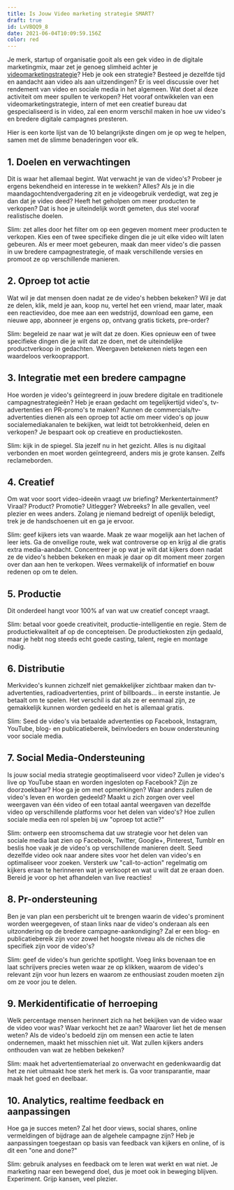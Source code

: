 ```yaml
---
title: Is Jouw Video marketing strategie SMART?
draft: true
id: LvVBQQ9_8
date: 2021-06-04T10:09:59.156Z
color: red
---
```

Je merk, startup of organisatie gooit als een gek video in de digitale marketingmix, maar zet je genoeg slimheid achter je [videomarketingstrategie](https://www.philenflo.nl/oplossingen/videomarketing/)? Heb je ook een strategie? Besteed je dezelfde tijd en aandacht aan video als aan uitzendingen? Er is veel discussie over het rendement van video en sociale media in het algemeen. Wat doet al deze activiteit om meer spullen te verkopen? Het vooraf ontwikkelen van een videomarketingstrategie, intern of met een creatief bureau dat gespecialiseerd is in video, zal een enorm verschil maken in hoe uw video's en bredere digitale campagnes presteren.

Hier is een korte lijst van de 10 belangrijkste dingen om je op weg te helpen, samen met de slimme benaderingen voor elk.

## 1. Doelen en verwachtingen

Dit is waar het allemaal begint. Wat verwacht je van de video's? Probeer je ergens bekendheid en interesse in te wekken? Alles? Als je in die maandagochtendvergadering zit en je videogebruik verdedigt, wat zeg je dan dat je video deed? Heeft het geholpen om meer producten te verkopen? Dat is hoe je uiteindelijk wordt gemeten, dus stel vooraf realistische doelen.

Slim: zet alles door het filter om op een gegeven moment meer producten te verkopen. Kies een of twee specifieke dingen die je uit elke video wilt laten gebeuren. Als er meer moet gebeuren, maak dan meer video's die passen in uw bredere campagnestrategie, of maak verschillende versies en promoot ze op verschillende manieren.

## 2. Oproep tot actie

Wat wil je dat mensen doen nadat ze de video's hebben bekeken? Wil je dat ze delen, klik, meld je aan, koop nu, vertel het een vriend, maar later, maak een reactievideo, doe mee aan een wedstrijd, download een game, een nieuwe app, abonneer je ergens op, ontvang gratis tickets, pre-order?

Slim: begeleid ze naar wat je wilt dat ze doen. Kies opnieuw een of twee specifieke dingen die je wilt dat ze doen, met de uiteindelijke productverkoop in gedachten. Weergaven betekenen niets tegen een waardeloos verkooprapport.

## 3. Integratie met een bredere campagne

Hoe worden je video's geïntegreerd in jouw bredere digitale en traditionele campagnestrategieën? Heb je eraan gedacht om tegelijkertijd video's, tv-advertenties en PR-promo's te maken? Kunnen de commercials/tv-advertenties dienen als een oproep tot actie om meer video's op jouw socialemediakanalen te bekijken, wat leidt tot betrokkenheid, delen en verkopen? Je bespaart ook op creatieve en productiekosten.

Slim: kijk in de spiegel. Sla jezelf nu in het gezicht. Alles is nu digitaal verbonden en moet worden geïntegreerd, anders mis je grote kansen. Zelfs reclameborden.

## 4. Creatief

Om wat voor soort video-ideeën vraagt ​​uw briefing? Merkentertainment? Viraal? Product? Promotie? Uitlegger? Webreeks? In alle gevallen, veel plezier en wees anders. Zolang je niemand bedreigt of openlijk beledigt, trek je de handschoenen uit en ga je ervoor.

Slim: geef kijkers iets van waarde. Maak ze waar mogelijk aan het lachen of leer iets. Ga de onveilige route, wek wat controverse op en krijg al die gratis extra media-aandacht. Concentreer je op wat je wilt dat kijkers doen nadat ze de video's hebben bekeken en maak je daar op dit moment meer zorgen over dan aan hen te verkopen. Wees vermakelijk of informatief en bouw redenen op om te delen.

## 5. Productie

Dit onderdeel hangt voor 100% af van wat uw creatief concept vraagt.

Slim: betaal voor goede creativiteit, productie-intelligentie en regie. Stem de productiekwaliteit af op de concepteisen. De productiekosten zijn gedaald, maar je hebt nog steeds echt goede casting, talent, regie en montage nodig.

## 6. Distributie

Merkvideo's kunnen zichzelf niet gemakkelijker zichtbaar maken dan tv-advertenties, radioadvertenties, print of billboards... in eerste instantie. Je betaalt om te spelen. Het verschil is dat als ze er eenmaal zijn, ze gemakkelijk kunnen worden gedeeld en het is allemaal gratis.

Slim: Seed de video's via betaalde advertenties op Facebook, Instagram, YouTube, blog- en publicatiebereik, beïnvloeders en bouw ondersteuning voor sociale media.

## 7. Social Media-Ondersteuning

Is jouw social media strategie geoptimaliseerd voor video? Zullen je video's live op YouTube staan ​​en worden ingesloten op Facebook? Zijn ze doorzoekbaar? Hoe ga je om met opmerkingen? Waar anders zullen de video's leven en worden gedeeld? Maakt u zich zorgen over veel weergaven van één video of een totaal aantal weergaven van dezelfde video op verschillende platforms voor het delen van video's? Hoe zullen sociale media een rol spelen bij uw "oproep tot actie?"

Slim: ontwerp een stroomschema dat uw strategie voor het delen van sociale media laat zien op Facebook, Twitter, Google+, Pinterest, Tumblr en beslis hoe vaak je de video's op verschillende manieren deelt. Seed dezelfde video ook naar andere sites voor het delen van video's en optimaliseer voor zoeken. Versterk uw "call-to-action" regelmatig om kijkers eraan te herinneren wat je verkoopt en wat u wilt dat ze eraan doen. Bereid je voor op het afhandelen van live reacties!

## 8. Pr-ondersteuning

Ben je van plan een persbericht uit te brengen waarin de video's prominent worden weergegeven, of staan ​​links naar de video's onderaan als een uitzondering op de bredere campagne-aankondiging? Zal er een blog- en publicatiebereik zijn voor zowel het hoogste niveau als de niches die specifiek zijn voor de video's?

Slim: geef de video's hun gerichte spotlight. Voeg links bovenaan toe en laat schrijvers precies weten waar ze op klikken, waarom de video's relevant zijn voor hun lezers en waarom ze enthousiast zouden moeten zijn om ze voor jou te delen.

## 9. Merkidentificatie of herroeping

Welk percentage mensen herinnert zich na het bekijken van de video waar de video voor was? Waar verkocht het ze aan? Waarover liet het de mensen weten? Als de video's bedoeld zijn om mensen een actie te laten ondernemen, maakt het misschien niet uit. Wat zullen kijkers anders onthouden van wat ze hebben bekeken?

Slim: maak het advertentiemateriaal zo onverwacht en gedenkwaardig dat het ze niet uitmaakt hoe sterk het merk is. Ga voor transparantie, maar maak het goed en deelbaar.

## 10. Analytics, realtime feedback en aanpassingen

Hoe ga je succes meten? Zal het door views, social shares, online vermeldingen of bijdrage aan de algehele campagne zijn? Heb je aanpassingen toegestaan ​​op basis van feedback van kijkers en online, of is dit een "one and done?"

Slim: gebruik analyses en feedback om te leren wat werkt en wat niet. Je marketing naar een bewegend doel, dus je moet ook in beweging blijven. Experiment. Grijp kansen, veel plezier.